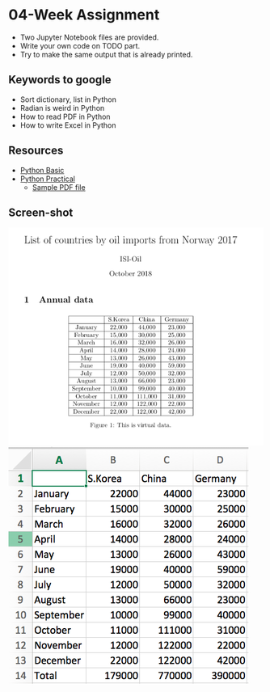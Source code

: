 # 04-Week Assignment
  * Two Jupyter Notebook files are provided.
  * Write your own code on TODO part.
  * Try to make the same output that is already printed.
## Keywords to google
  * Sort dictionary, list in Python
  * Radian is weird in Python
  * How to read PDF in Python
  * How to write Excel in Python

## Resources
  * [Python Basic](python-basic.ipynb)
  * [Python Practical](python-practical.ipynb)
      * [Sample PDF file](sample_pdf.pdf)

## Screen-shot
  ![screenshot](sample-image-1.png)
  ![screenshot](sample-image-2.png)
